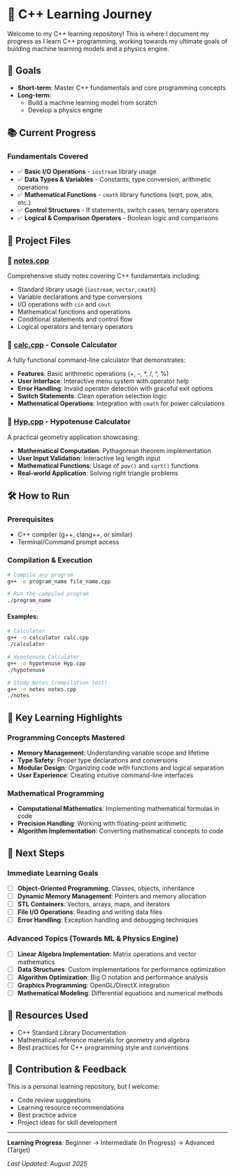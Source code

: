 # 🚀 C++ Learning Journey

Welcome to my C++ learning repository! This is where I document my progress as I learn C++ programming, working towards my ultimate goals of building machine learning models and a physics engine.

## 🎯 Goals

- **Short-term**: Master C++ fundamentals and core programming concepts
- **Long-term**: 
  - Build a machine learning model from scratch
  - Develop a physics engine

## 📚 Current Progress

### Fundamentals Covered

- ✅ **Basic I/O Operations** - `iostream` library usage
- ✅ **Data Types & Variables** - Constants, type conversion, arithmetic operations
- ✅ **Mathematical Functions** - `cmath` library functions (sqrt, pow, abs, etc.)
- ✅ **Control Structures** - If statements, switch cases, ternary operators
- ✅ **Logical & Comparison Operators** - Boolean logic and comparisons

## 📁 Project Files

### 📄 [notes.cpp](./notes.cpp)
Comprehensive study notes covering C++ fundamentals including:
- Standard library usage (`iostream`, `vector`, `cmath`)
- Variable declarations and type conversions
- I/O operations with `cin` and `cout`
- Mathematical functions and operations
- Conditional statements and control flow
- Logical operators and ternary operators

### 🔢 [calc.cpp](./calc.cpp) - Console Calculator
A fully functional command-line calculator that demonstrates:
- **Features**: Basic arithmetic operations (+, -, *, /, ^, %)
- **User Interface**: Interactive menu system with operator help
- **Error Handling**: Invalid operator detection with graceful exit options
- **Switch Statements**: Clean operation selection logic
- **Mathematical Operations**: Integration with `cmath` for power calculations

### 📐 [Hyp.cpp](./Hyp.cpp) - Hypotenuse Calculator
A practical geometry application showcasing:
- **Mathematical Computation**: Pythagorean theorem implementation
- **User Input Validation**: Interactive leg length input
- **Mathematical Functions**: Usage of `pow()` and `sqrt()` functions
- **Real-world Application**: Solving right triangle problems

## 🛠️ How to Run

### Prerequisites
- C++ compiler (g++, clang++, or similar)
- Terminal/Command prompt access

### Compilation & Execution

```bash
# Compile any program
g++ -o program_name file_name.cpp

# Run the compiled program
./program_name
```

#### Examples:
```bash
# Calculator
g++ -o calculator calc.cpp
./calculator

# Hypotenuse Calculator
g++ -o hypotenuse Hyp.cpp
./hypotenuse

# Study Notes (compilation test)
g++ -o notes notes.cpp
./notes
```

## 🌟 Key Learning Highlights

### Programming Concepts Mastered
- **Memory Management**: Understanding variable scope and lifetime
- **Type Safety**: Proper type declarations and conversions
- **Modular Design**: Organizing code with functions and logical separation
- **User Experience**: Creating intuitive command-line interfaces

### Mathematical Programming
- **Computational Mathematics**: Implementing mathematical formulas in code
- **Precision Handling**: Working with floating-point arithmetic
- **Algorithm Implementation**: Converting mathematical concepts to code

## 🔮 Next Steps

### Immediate Learning Goals
- [ ] **Object-Oriented Programming**: Classes, objects, inheritance
- [ ] **Dynamic Memory Management**: Pointers and memory allocation
- [ ] **STL Containers**: Vectors, arrays, maps, and iterators
- [ ] **File I/O Operations**: Reading and writing data files
- [ ] **Error Handling**: Exception handling and debugging techniques

### Advanced Topics (Towards ML & Physics Engine)
- [ ] **Linear Algebra Implementation**: Matrix operations and vector mathematics
- [ ] **Data Structures**: Custom implementations for performance optimization
- [ ] **Algorithm Optimization**: Big O notation and performance analysis
- [ ] **Graphics Programming**: OpenGL/DirectX integration
- [ ] **Mathematical Modeling**: Differential equations and numerical methods

## 📖 Resources Used

- C++ Standard Library Documentation
- Mathematical reference materials for geometry and algebra
- Best practices for C++ programming style and conventions

## 🤝 Contribution & Feedback

This is a personal learning repository, but I welcome:
- Code review suggestions
- Learning resource recommendations
- Best practice advice
- Project ideas for skill development

---

**Learning Progress**: Beginner → Intermediate (In Progress) → Advanced (Target)

*Last Updated: August 2025*